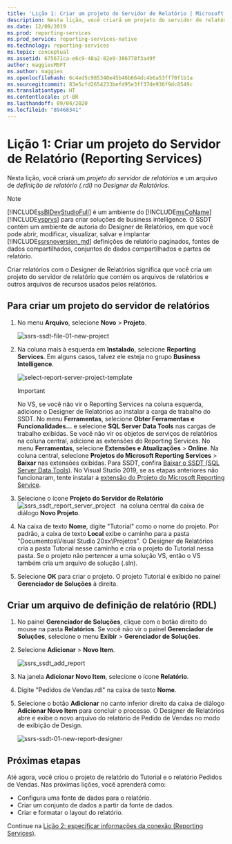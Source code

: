 ```yaml
---
title: 'Lição 1: Criar um projeto do Servidor de Relatório | Microsoft Docs'
description: Nesta lição, você criará um projeto do servidor de relatório e um arquivo de definição de relatório (.rdl) usando o Designer de Relatórios.
ms.date: 12/09/2019
ms.prod: reporting-services
ms.prod_service: reporting-services-native
ms.technology: reporting-services
ms.topic: conceptual
ms.assetid: 675671ca-e6c9-48a2-82e9-386778f3a49f
author: maggiesMSFT
ms.author: maggies
ms.openlocfilehash: 6c4ed5c985340e45b46b664dc4b6a53ff70f1b1a
ms.sourcegitcommit: 83e5cfd2654233befd95e3ff37de936f9dc8549c
ms.translationtype: HT
ms.contentlocale: pt-BR
ms.lasthandoff: 09/04/2020
ms.locfileid: "89468341"
---
```

# <a name="lesson-1-create-a-report-server-project-reporting-services"></a>Lição 1: Criar um projeto do Servidor de Relatório (Reporting Services)

Nesta lição, você criará um *projeto do servidor de relatórios* e um arquivo de *definição de relatório (.rdl)* no *Designer de Relatórios*.

> [!NOTE]
> [!INCLUDE[ssBIDevStudioFull](../includes/ssbidevstudiofull-md.md)] é um ambiente do [!INCLUDE[msCoName](../includes/msconame-md.md)] [!INCLUDE[vsprvs](../includes/vsprvs-md.md)] para criar soluções de business intelligence. O SSDT contém um ambiente de autoria do Designer de Relatórios, em que você pode abrir, modificar, visualizar, salvar e implantar [!INCLUDE[ssrsnoversion_md](../includes/ssrsnoversion-md.md)] definições de relatório paginados, fontes de dados compartilhados, conjuntos de dados compartilhados e partes de relatório.

Criar relatórios com o Designer de Relatórios significa que você cria um projeto do servidor de relatório que contém os arquivos de relatórios e outros arquivos de recursos usados pelos relatórios.

## <a name="to-create-a-report-server-project"></a>Para criar um projeto do servidor de relatórios
  
1. No menu **Arquivo**, selecione **Novo** > **Projeto**.  

    ![ssrs-ssdt-file-01-new-project](../reporting-services/media/ssrs-ssdt-file-01-new-project.png)
  
2. Na coluna mais à esquerda em **Instalado**, selecione **Reporting Services**. Em alguns casos, talvez ele esteja no grupo **Business Intelligence**.

    ![select-report-server-project-template](../reporting-services/media/lesson-1-creating-a-report-server-project-reporting-services/select-report-server-project-template.png)

    > [!IMPORTANT]
    > No VS, se você não vir o Reporting Services na coluna esquerda, adicione o Designer de Relatórios ao instalar a carga de trabalho do SSDT. No menu **Ferramentas**, selecione **Obter Ferramentas e Funcionalidades...**  e selecione **SQL Server Data Tools** nas cargas de trabalho exibidas. Se você não vir os objetos de serviços de relatórios na coluna central, adicione as extensões do Reporting Services. No menu **Ferramentas**, selecione **Extensões e Atualizações** > **Online**. Na coluna central, selecione **Projetos do Microsoft Reporting Services** > **Baixar** nas extensões exibidas. Para SSDT, confira [Baixar o SSDT (SQL Server Data Tools)](../ssdt/download-sql-server-data-tools-ssdt.md). No Visual Studio 2019, se as etapas anteriores não funcionaram, tente instalar a [extensão do Projeto do Microsoft Reporting Service](https://marketplace.visualstudio.com/items?itemName=ProBITools.MicrosoftReportProjectsforVisualStudio).


3. Selecione o ícone **Projeto do Servidor de Relatório** &nbsp;&nbsp;![ssrs_ssdt_report_server_project](media/ssrs-ssdt-report-server-project.png) &nbsp;&nbsp;na coluna central da caixa de diálogo **Novo Projeto**.

4. Na caixa de texto **Nome**, digite "Tutorial" como o nome do projeto. Por padrão, a caixa de texto **Local** exibe o caminho para a pasta "Documentos\Visual Studio 20xx\Projetos\". O Designer de Relatórios cria a pasta Tutorial nesse caminho e cria o projeto do Tutorial nessa pasta. Se o projeto não pertencer a uma solução VS, então o VS também cria um arquivo de solução (.sln).

5. Selecione **OK** para criar o projeto. O projeto Tutorial é exibido no painel **Gerenciador de Soluções** à direita.
  
## <a name="creating-a-report-definition-file-rdl"></a>Criar um arquivo de definição de relatório (RDL)  
  
1. No painel **Gerenciador de Soluções**, clique com o botão direito do mouse na pasta **Relatórios**. Se você não vir o painel **Gerenciador de Soluções**, selecione o menu **Exibir** > **Gerenciador de Soluções**.

2. Selecione **Adicionar** > **Novo Item**.

    ![ssrs_ssdt_add_report](../reporting-services/media/ssrs-ssdt-add-report.png)

3. Na janela **Adicionar Novo Item**, selecione o ícone **Relatório**.

4. Digite "Pedidos de Vendas.rdl" na caixa de texto **Nome**.

5. Selecione o botão **Adicionar** no canto inferior direito da caixa de diálogo **Adicionar Novo Item** para concluir o processo. O Designer de Relatórios abre e exibe o novo arquivo do relatório de Pedido de Vendas no modo de exibição de Design.

    ![ssrs-ssdt-01-new-report-designer](media/ssrs-ssdt-01-new-report-designer.png)

## <a name="next-steps"></a>Próximas etapas

Até agora, você criou o projeto de relatório do Tutorial e o relatório Pedidos de Vendas. Nas próximas lições, você aprenderá como:

- Configura uma fonte de dados para o relatório.
- Criar um conjunto de dados a partir da fonte de dados.
- Criar e formatar o layout do relatório.

Continue na [Lição 2: especificar informações da conexão &#40;Reporting Services&#41;](../reporting-services/lesson-2-specifying-connection-information-reporting-services.md).
